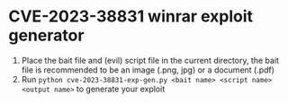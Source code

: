 
# CVE-2023-38831 winrar exploit generator

1. Place the bait file and (evil) script file in the current directory, the bait file is recommended to be an image (.png, jpg) or a document (.pdf)
2. Run `python cve-2023-38831-exp-gen.py <bait name> <script name> <output name>` to generate your exploit
